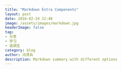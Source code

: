 ```yaml
---
title: "Markdown Extra Components"
layout: post
date: 2016-02-24 22:48
image: /assets/images/markdown.jpg
headerImage: false
tag:
- 分享
- 学习
- 选调生
category: blog
author: 冯贤兵
description: Markdown summary with different options
---
```


